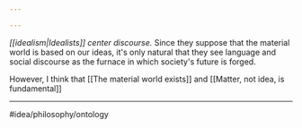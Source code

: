 ```yaml
---

---
```

*[[idealism|Idealists]] center discourse.* Since they suppose that the material world is based on our ideas, it's only natural that they see language and social discourse as the furnace in which society's future is forged. 

However, I think that [[The material world exists]] and [[Matter, not idea, is fundamental]]

---
#idea/philosophy/ontology 